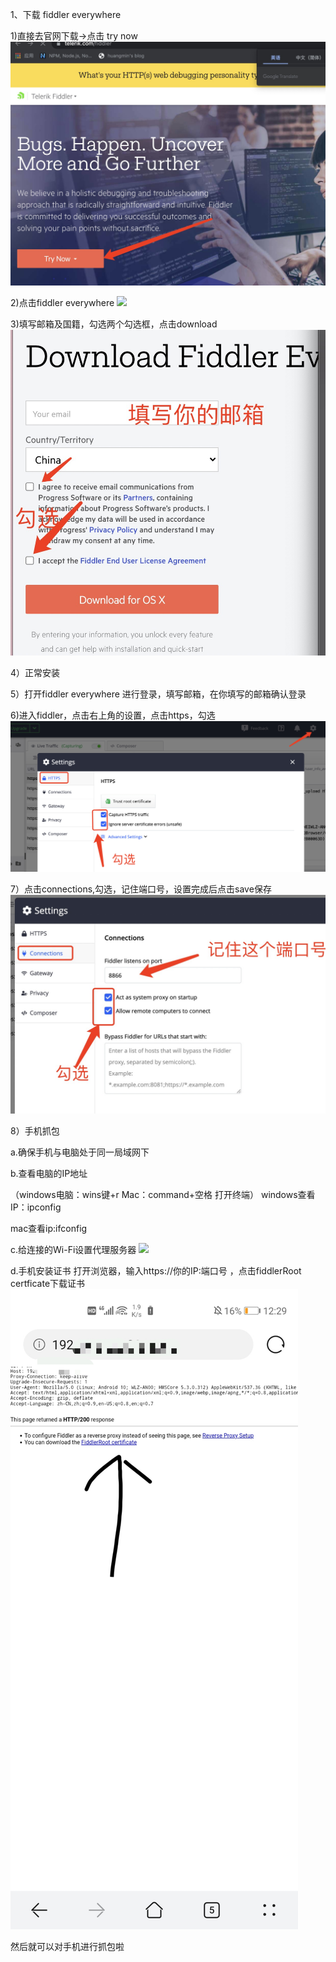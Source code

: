 1、下载 fiddler everywhere

1)直接去官网下载->点击 try now
![](./images/f1.jpg)

2)点击fiddler everywhere
![](./images/f2.png)

3)填写邮箱及国籍，勾选两个勾选框，点击download 
![](./images/f3.jpg)

4）正常安装

5）打开fiddler everywhere 进行登录，填写邮箱，在你填写的邮箱确认登录

6)进入fiddler，点击右上角的设置，点击https，勾选
![](./images/f4.jpg)

7）点击connections,勾选，记住端口号，设置完成后点击save保存
![](./images/f5.jpg)

8）手机抓包

a.确保手机与电脑处于同一局域网下

b.查看电脑的IP地址

（windows电脑：wins键+r  Mac：command+空格 打开终端）
windows查看IP：ipconfig

mac查看ip:ifconfig

c.给连接的Wi-Fi设置代理服务器
![](./images/f6.jpg)

d.手机安装证书
打开浏览器，输入https://你的IP:端口号 ，点击fiddlerRoot certficate下载证书
![](./images/f7.jpg)

然后就可以对手机进行抓包啦



